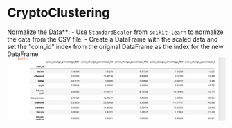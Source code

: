 # CryptoClustering

Normalize the Data**:
    - Use `StandardScaler` from `scikit-learn` to normalize the data from the CSV file.
    - Create a DataFrame with the scaled data and set the "coin_id" index from the original DataFrame as the index for the new DataFrame
    ![Sample Image](Screenshot01.png)

